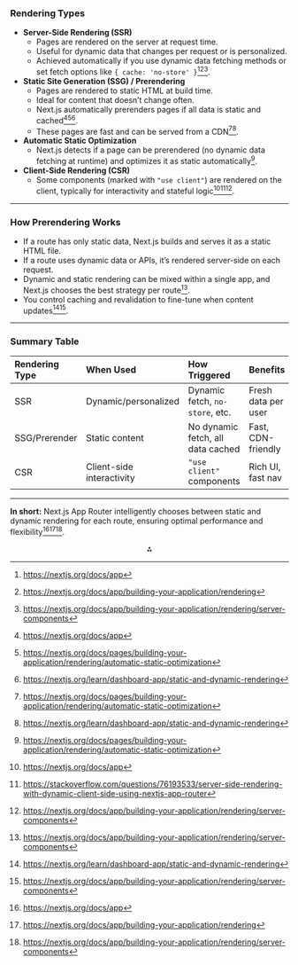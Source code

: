 ### **Rendering Types**

- **Server-Side Rendering (SSR)**
    - Pages are rendered on the server at request time.
    - Useful for dynamic data that changes per request or is personalized.
    - Achieved automatically if you use dynamic data fetching methods or set fetch options like `{ cache: 'no-store' }`[^1][^4][^6].
- **Static Site Generation (SSG) / Prerendering**
    - Pages are rendered to static HTML at build time.
    - Ideal for content that doesn’t change often.
    - Next.js automatically prerenders pages if all data is static and cached[^1][^2][^5].
    - These pages are fast and can be served from a CDN[^2][^5].
- **Automatic Static Optimization**
    - Next.js detects if a page can be prerendered (no dynamic data fetching at runtime) and optimizes it as static automatically[^2].
- **Client-Side Rendering (CSR)**
    - Some components (marked with `"use client"`) are rendered on the client, typically for interactivity and stateful logic[^1][^3][^6].

---

### **How Prerendering Works**

- If a route has only static data, Next.js builds and serves it as a static HTML file.
- If a route uses dynamic data or APIs, it’s rendered server-side on each request.
- Dynamic and static rendering can be mixed within a single app, and Next.js chooses the best strategy per route[^6].
- You control caching and revalidation to fine-tune when content updates[^5][^6].

---

### **Summary Table**

| Rendering Type | When Used | How Triggered | Benefits |
| :-- | :-- | :-- | :-- |
| SSR | Dynamic/personalized | Dynamic fetch, `no-store`, etc. | Fresh data per user |
| SSG/Prerender | Static content | No dynamic fetch, all data cached | Fast, CDN-friendly |
| CSR | Client-side interactivity | `"use client"` components | Rich UI, fast nav |


---

**In short:**
Next.js App Router intelligently chooses between static and dynamic rendering for each route, ensuring optimal performance and flexibility[^1][^4][^6].

<div style="text-align: center">⁂</div>

[^1]: https://nextjs.org/docs/app

[^2]: https://nextjs.org/docs/pages/building-your-application/rendering/automatic-static-optimization

[^3]: https://stackoverflow.com/questions/76193533/server-side-rendering-with-dynamic-client-side-using-nextjs-app-router

[^4]: https://nextjs.org/docs/app/building-your-application/rendering

[^5]: https://nextjs.org/learn/dashboard-app/static-and-dynamic-rendering

[^6]: https://nextjs.org/docs/app/building-your-application/rendering/server-components

[^7]: https://www.dhiwise.com/post/nextjs-client-side-rendering-what-you-need-to-know

[^8]: https://www.youtube.com/watch?v=UgseormfMc4

[^9]: https://bejamas.com/hub/guides/choosing-the-best-rendering-strategy-for-your-next-js-app

[^10]: https://nextjs.org/learn/dashboard-app/partial-prerendering

[^11]: https://www.reddit.com/r/nextjs/comments/144lsbj/app_router_can_you_do_static_site_generation/

[^12]: https://nextjs.org/docs/pages/building-your-application/rendering/server-side-rendering

[^13]: https://nextjs.org/docs/app/building-your-application/rendering/client-components

[^14]: https://ryanschiang.com/how-to-use-incremental-static-regeneration-isr-with-nextjs-14-app-router

[^15]: https://nextjs.org/docs/pages/building-your-application/routing/pages-and-layouts

[^16]: https://github.com/vercel/next.js/discussions/58936

[^17]: https://nextjs.org/docs/pages/building-your-application/rendering/static-site-generation

[^18]: https://github.com/vercel/next.js/discussions/61982

[^19]: https://nextjs.org/docs/app/building-your-application/routing

[^20]: https://github.com/vercel/next.js/discussions/61699

